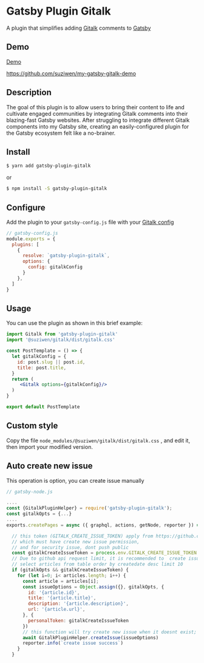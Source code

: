# Gatsby Plugin Gitalk  

A plugin that simplifies adding [Gitalk](https://github.com/suziwen/gitalk) comments to [Gatsby](https://www.gatsbyjs.org/)  

## Demo

[Demo](https://suziwen.github.io/my-gatsby-gitalk-demo/)

<https://github.com/suziwen/my-gatsby-gitalk-demo>

## Description  
The goal of this plugin is to allow users to bring their content to life and cultivate engaged communities by integrating Gitalk comments into their blazing-fast Gatsby websites. After struggling to integrate different Gitalk components into my Gatsby site, creating an easily-configured plugin for the Gatsby ecosystem felt like a no-brainer.  

## Install  
```sh
$ yarn add gatsby-plugin-gitalk
```  
or  
```sh
$ npm install -S gatsby-plugin-gitalk
```

## Configure  

Add the plugin to your `gatsby-config.js` file with your [Gitalk config](https://github.com/suziwen/gitalk#options) 

```js
// gatsby-config.js
module.exports = {
  plugins: [
    {
      resolve: `gatsby-plugin-gitalk`,
      options: {
        config: gitalkConfig
      }
    },
  ]
}
```

## Usage  

You can use the plugin as shown in this brief example:  

```jsx
import Gitalk from 'gatsby-plugin-gitalk'
import '@suziwen/gitalk/dist/gitalk.css'

const PostTemplate = () => {
  let gitalkConfig = {
    id: post.slug || post.id,
    title: post.title,
  }
  return (
     <Gitalk options={gitalkConfig}/>
  )
}

export default PostTemplate
```

## Custom style

Copy the file `node_modules/@suziwen/gitalk/dist/gitalk.css` , and edit it, then import your modified version.

## Auto create new issue


This operation is option, you can create issue manually

```js
// gatsby-node.js

....
const {GitalkPluginHelper} = require('gatsby-plugin-gitalk');
const gitalkOpts = {...}
....
exports.createPages = async ({ graphql, actions, getNode, reporter }) => {

  // this token (GITALK_CREATE_ISSUE_TOKEN) apply from https://github.com/settings/tokens/new
  // which must have create new issue permission,
  // and for security issue, dont push public
  const gitalkCreateIssueToken = process.env.GITALK_CREATE_ISSUE_TOKEN
  // Due to github api request limit, it is recommended to  create issue for recently added articles
  // select articles from table order by createdate desc limit 10
  if (gitalkOpts && gitalkCreateIssueToken) {
    for (let i=0; i< articles.length; i++) {
      const article = articles[i];
      const issueOptions = Object.assign({}, gitalkOpts, {
        id: '{article.id}',
        title: '{article.title}',
        description: '{article.description}',
        url: '{article.url}',
      }, {
        personalToken: gitalkCreateIssueToken
      })
      // this function will try create new issue when it doesnt exist;
      await GitalkPluginHelper.createIssue(issueOptions)
      reporter.info(`create issue success`)
    }
  }

```
